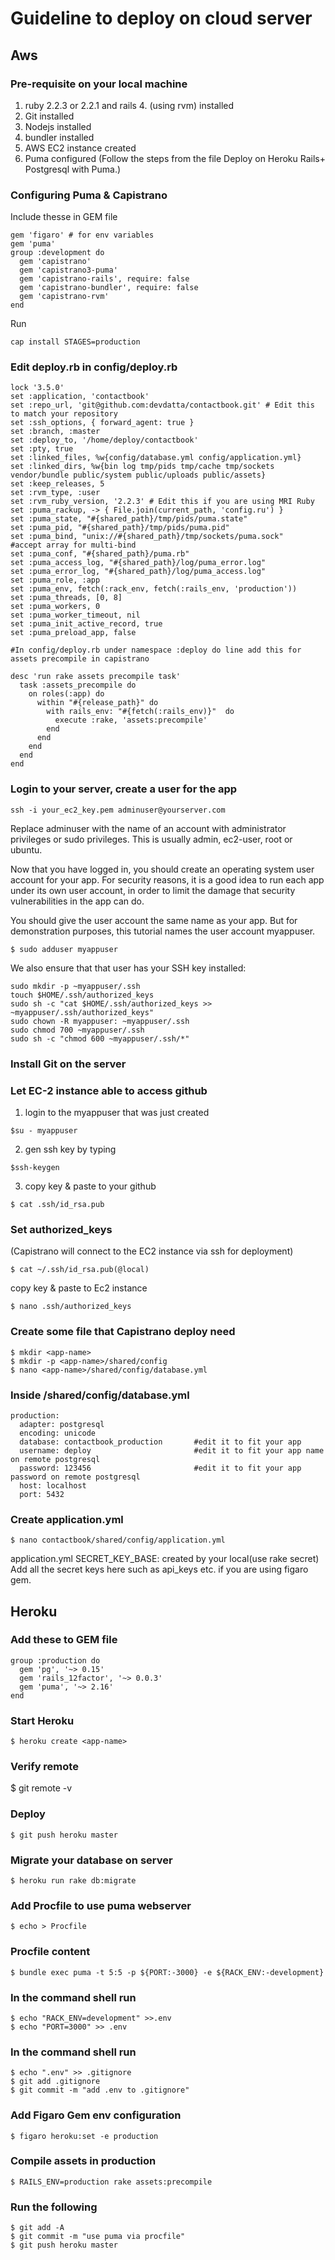 # Guideline to deploy on cloud server

## Aws
### Pre-requisite on your local machine 
1. ruby 2.2.3 or 2.2.1 and rails 4. (using rvm) installed
2. Git installed
3. Nodejs installed
4. bundler installed
5. AWS EC2 instance created
6. Puma configured (Follow the steps from the file Deploy on Heroku Rails+ Postgresql with Puma.)

### Configuring Puma & Capistrano
Include thesse in GEM file
```
gem 'figaro' # for env variables 
gem 'puma'
group :development do
  gem 'capistrano'
  gem 'capistrano3-puma'
  gem 'capistrano-rails', require: false
  gem 'capistrano-bundler', require: false
  gem 'capistrano-rvm'
end
```
Run 
```
cap install STAGES=production
```
### Edit deploy.rb in config/deploy.rb
```
lock '3.5.0'
set :application, 'contactbook'
set :repo_url, 'git@github.com:devdatta/contactbook.git' # Edit this to match your repository
set :ssh_options, { forward_agent: true }
set :branch, :master
set :deploy_to, '/home/deploy/contactbook'
set :pty, true
set :linked_files, %w{config/database.yml config/application.yml}
set :linked_dirs, %w{bin log tmp/pids tmp/cache tmp/sockets vendor/bundle public/system public/uploads public/assets}
set :keep_releases, 5
set :rvm_type, :user
set :rvm_ruby_version, '2.2.3' # Edit this if you are using MRI Ruby
set :puma_rackup, -> { File.join(current_path, 'config.ru') }
set :puma_state, "#{shared_path}/tmp/pids/puma.state"
set :puma_pid, "#{shared_path}/tmp/pids/puma.pid"
set :puma_bind, "unix://#{shared_path}/tmp/sockets/puma.sock"    #accept array for multi-bind
set :puma_conf, "#{shared_path}/puma.rb"
set :puma_access_log, "#{shared_path}/log/puma_error.log"
set :puma_error_log, "#{shared_path}/log/puma_access.log"
set :puma_role, :app
set :puma_env, fetch(:rack_env, fetch(:rails_env, 'production'))
set :puma_threads, [0, 8]
set :puma_workers, 0
set :puma_worker_timeout, nil
set :puma_init_active_record, true
set :puma_preload_app, false

#In config/deploy.rb under namespace :deploy do line add this for assets precompile in capistrano 

desc 'run rake assets precompile task'
  task :assets_precompile do
    on roles(:app) do
      within "#{release_path}" do
        with rails_env: "#{fetch(:rails_env)}"  do
          execute :rake, 'assets:precompile'
        end
      end
    end
  end
end
 ```

### Login to your server, create a user for the app
```
ssh -i your_ec2_key.pem adminuser@yourserver.com
```
Replace adminuser with the name of an account with administrator privileges or sudo privileges. This is usually admin, ec2-user, root or ubuntu.

Now that you have logged in, you should create an operating system user account for your app. For security reasons, it is a good idea to run each app under its own user account, in order to limit the damage that security vulnerabilities in the app can do.

You should give the user account the same name as your app. But for demonstration purposes, this tutorial names the user account myappuser.
```
$ sudo adduser myappuser
```
We also ensure that that user has your SSH key installed:
```
sudo mkdir -p ~myappuser/.ssh
touch $HOME/.ssh/authorized_keys
sudo sh -c "cat $HOME/.ssh/authorized_keys >> ~myappuser/.ssh/authorized_keys"
sudo chown -R myappuser: ~myappuser/.ssh
sudo chmod 700 ~myappuser/.ssh
sudo sh -c "chmod 600 ~myappuser/.ssh/*"
```
### Install Git on the server

### Let EC-2 instance able to access github
1. login to the myappuser that was just created
```
$su - myappuser
```
2. gen ssh key by typing 
```
$ssh-keygen
```
3. copy key & paste to your github
```
$ cat .ssh/id_rsa.pub
```

### Set authorized_keys
(Capistrano will connect to the EC2 instance via ssh for deployment)
```
$ cat ~/.ssh/id_rsa.pub(@local)
```
copy key & paste to Ec2 instance
```
$ nano .ssh/authorized_keys
```
### Create some file that Capistrano deploy need
```
$ mkdir <app-name>
$ mkdir -p <app-name>/shared/config
$ nano <app-name>/shared/config/database.yml
```

### Inside <app-name>/shared/config/database.yml 
```
production:
  adapter: postgresql
  encoding: unicode
  database: contactbook_production       #edit it to fit your app
  username: deploy                       #edit it to fit your app name on remote postgresql
  password: 123456                       #edit it to fit your app password on remote postgresql
  host: localhost
  port: 5432
```
### Create application.yml
```
$ nano contactbook/shared/config/application.yml
```
application.yml
SECRET_KEY_BASE: created by your local(use rake secret)
Add all the secret keys here such as api_keys etc. if you are using figaro gem.

## Heroku
### Add these to GEM file
```
group :production do
  gem 'pg', '~> 0.15'
  gem 'rails_12factor', '~> 0.0.3'
  gem 'puma', '~> 2.16'
end
```
### Start Heroku
```
$ heroku create <app-name>
```
### Verify remote 
$ git remote -v

### Deploy 
```
$ git push heroku master
```
### Migrate your database on server
```
$ heroku run rake db:migrate
```
### Add Procfile to use puma webserver 
```
$ echo > Procfile
```
### Procfile content 
```
$ bundle exec puma -t 5:5 -p ${PORT:-3000} -e ${RACK_ENV:-development}
```
### In the command shell run  
```
$ echo "RACK_ENV=development" >>.env
$ echo "PORT=3000" >> .env
```
### In the command shell run 
```
$ echo ".env" >> .gitignore
$ git add .gitignore
$ git commit -m "add .env to .gitignore"
```
### Add Figaro Gem env configuration
```
$ figaro heroku:set -e production
```
### Compile assets in production
```
$ RAILS_ENV=production rake assets:precompile
```

### Run the following 
```
$ git add -A
$ git commit -m "use puma via procfile"
$ git push heroku master
```


